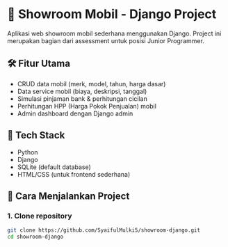 # 🚗 Showroom Mobil - Django Project

Aplikasi web showroom mobil sederhana menggunakan Django. Project ini merupakan bagian dari assessment untuk posisi Junior Programmer.

## 🛠️ Fitur Utama

- CRUD data mobil (merk, model, tahun, harga dasar)
- Data service mobil (biaya, deskripsi, tanggal)
- Simulasi pinjaman bank & perhitungan cicilan
- Perhitungan HPP (Harga Pokok Penjualan) mobil
- Admin dashboard dengan Django admin

## 🧱 Tech Stack

- Python
- Django
- SQLite (default database)
- HTML/CSS (untuk frontend sederhana)

## 🚀 Cara Menjalankan Project

### 1. Clone repository

```bash
git clone https://github.com/SyaifulMulki5/showroom-django.git
cd showroom-django

